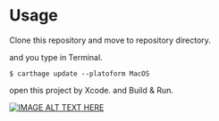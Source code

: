 # Usage
Clone this repository and move to repository directory.

and you type in Terminal.
```
$ carthage update --platoform MacOS
```

open this project by Xcode. and Build & Run.

[![IMAGE ALT TEXT HERE](http://img.youtube.com/vi/_zt2uGXirJ0/0.jpg)](http://www.youtube.com/watch?v=_zt2uGXirJ0)

